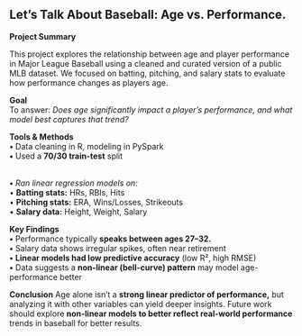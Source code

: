 ## Let’s Talk About Baseball: Age vs. Performance.

**Project Summary**

This project explores the relationship between age and player performance in Major League Baseball using a cleaned and curated version of a public MLB dataset. We focused on batting, pitching, and salary stats to evaluate how performance changes as players age.

**Goal**<br>
To answer:
*Does age significantly impact a player’s performance, and what model best captures that trend?*

**Tools & Methods**
<br>	**•** Data cleaning in R, modeling in PySpark
<br>	**•** Used a **70/30 train-test** split

<br>	**•**	*Ran linear regression models on:*
<br>	•	**Batting stats:** HRs, RBIs, Hits
<br>	•	**Pitching stats:** ERA, Wins/Losses, Strikeouts
<br>	•	**Salary data:** Height, Weight, Salary

**Key Findings**
<br>	**•** Performance typically **speaks between ages 27–32.** 
<br>	**•** Salary data shows irregular spikes, often near retirement
<br>	**•**	**Linear models had low predictive accuracy** (low R², high RMSE)
<br>	**•**	Data suggests a **non-linear (bell-curve) pattern** may model age-performance better

**Conclusion**
Age alone isn’t a **strong linear predictor of performance,** but analyzing it with other variables can yield deeper insights. Future work should explore **non-linear models to better reflect real-world performance** trends in baseball for better results.